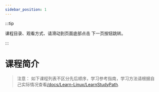 ```yaml
---
sidebar_position: 1
---
```


:::tip

课程目录、观看方式、请滑动到页面底部点击 下一页按钮跳转。

:::

# 课程简介
> 注意： 如下课程列表不区分先后顺序，学习参考指南，学习方法请根据自己实际情况查看[/docs/Learn-Linux/LearnStudyPath](/docs/Learn-Linux/LearnStudyPath).

